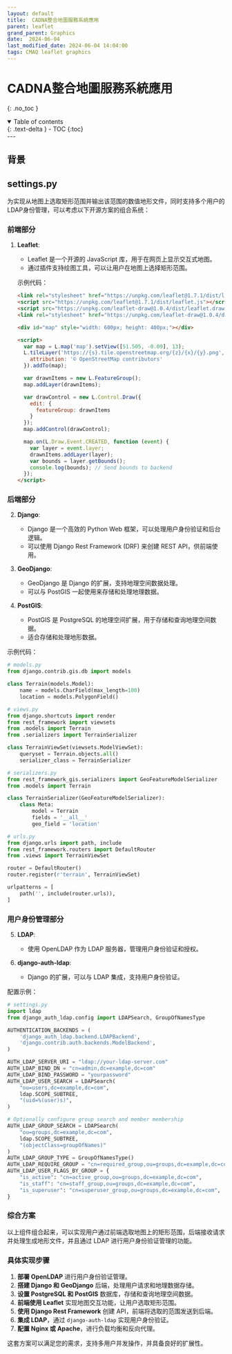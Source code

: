 ```yaml
---
layout: default
title:  CADNA整合地圖服務系統應用
parent: leaflet
grand_parent: Graphics
date:  2024-06-04
last_modified_date: 2024-06-04 14:04:00
tags: CMAQ leaflet graphics
---
```


# CADNA整合地圖服務系統應用
{: .no_toc }

<details open markdown="block">
  <summary>
    Table of contents
  </summary>
  {: .text-delta }
- TOC
{:toc}
</details>
---

## 背景




## settings.py
为实现从地图上选取矩形范围并输出该范围的数值地形文件，同时支持多个用户的LDAP身份管理，可以考虑以下开源方案的组合系统：

### 前端部分

1. **Leaflet**:
   - Leaflet 是一个开源的 JavaScript 库，用于在网页上显示交互式地图。
   - 通过插件支持绘图工具，可以让用户在地图上选择矩形范围。
   
   示例代码：
   ```html
   <link rel="stylesheet" href="https://unpkg.com/leaflet@1.7.1/dist/leaflet.css" />
   <script src="https://unpkg.com/leaflet@1.7.1/dist/leaflet.js"></script>
   <script src="https://unpkg.com/leaflet-draw@1.0.4/dist/leaflet.draw.js"></script>
   <link rel="stylesheet" href="https://unpkg.com/leaflet-draw@1.0.4/dist/leaflet.draw.css" />

   <div id="map" style="width: 600px; height: 400px;"></div>

   <script>
     var map = L.map('map').setView([51.505, -0.09], 13);
     L.tileLayer('https://{s}.tile.openstreetmap.org/{z}/{x}/{y}.png', {
       attribution: '© OpenStreetMap contributors'
     }).addTo(map);

     var drawnItems = new L.FeatureGroup();
     map.addLayer(drawnItems);

     var drawControl = new L.Control.Draw({
       edit: {
         featureGroup: drawnItems
       }
     });
     map.addControl(drawControl);

     map.on(L.Draw.Event.CREATED, function (event) {
       var layer = event.layer;
       drawnItems.addLayer(layer);
       var bounds = layer.getBounds();
       console.log(bounds); // Send bounds to backend
     });
   </script>
   ```

### 后端部分

2. **Django**:
   - Django 是一个高效的 Python Web 框架，可以处理用户身份验证和后台逻辑。
   - 可以使用 Django Rest Framework (DRF) 来创建 REST API，供前端使用。
   
3. **GeoDjango**:
   - GeoDjango 是 Django 的扩展，支持地理空间数据处理。
   - 可以与 PostGIS 一起使用来存储和处理地理数据。

4. **PostGIS**:
   - PostGIS 是 PostgreSQL 的地理空间扩展，用于存储和查询地理空间数据。
   - 适合存储和处理地形数据。

示例代码：
```python
# models.py
from django.contrib.gis.db import models

class Terrain(models.Model):
    name = models.CharField(max_length=100)
    location = models.PolygonField()

# views.py
from django.shortcuts import render
from rest_framework import viewsets
from .models import Terrain
from .serializers import TerrainSerializer

class TerrainViewSet(viewsets.ModelViewSet):
    queryset = Terrain.objects.all()
    serializer_class = TerrainSerializer

# serializers.py
from rest_framework_gis.serializers import GeoFeatureModelSerializer
from .models import Terrain

class TerrainSerializer(GeoFeatureModelSerializer):
    class Meta:
        model = Terrain
        fields = '__all__'
        geo_field = 'location'

# urls.py
from django.urls import path, include
from rest_framework.routers import DefaultRouter
from .views import TerrainViewSet

router = DefaultRouter()
router.register(r'terrain', TerrainViewSet)

urlpatterns = [
    path('', include(router.urls)),
]
```

### 用户身份管理部分

5. **LDAP**:
   - 使用 OpenLDAP 作为 LDAP 服务器，管理用户身份验证和授权。
   
6. **django-auth-ldap**:
   - Django 的扩展，可以与 LDAP 集成，支持用户身份验证。
   
配置示例：
```python
# settings.py
import ldap
from django_auth_ldap.config import LDAPSearch, GroupOfNamesType

AUTHENTICATION_BACKENDS = (
    'django_auth_ldap.backend.LDAPBackend',
    'django.contrib.auth.backends.ModelBackend',
)

AUTH_LDAP_SERVER_URI = "ldap://your-ldap-server.com"
AUTH_LDAP_BIND_DN = "cn=admin,dc=example,dc=com"
AUTH_LDAP_BIND_PASSWORD = "yourpassword"
AUTH_LDAP_USER_SEARCH = LDAPSearch(
    "ou=users,dc=example,dc=com",
    ldap.SCOPE_SUBTREE,
    "(uid=%(user)s)",
)

# Optionally configure group search and member membership
AUTH_LDAP_GROUP_SEARCH = LDAPSearch(
    "ou=groups,dc=example,dc=com",
    ldap.SCOPE_SUBTREE,
    "(objectClass=groupOfNames)"
)
AUTH_LDAP_GROUP_TYPE = GroupOfNamesType()
AUTH_LDAP_REQUIRE_GROUP = "cn=required_group,ou=groups,dc=example,dc=com"
AUTH_LDAP_USER_FLAGS_BY_GROUP = {
    "is_active": "cn=active_group,ou=groups,dc=example,dc=com",
    "is_staff": "cn=staff_group,ou=groups,dc=example,dc=com",
    "is_superuser": "cn=superuser_group,ou=groups,dc=example,dc=com",
}
```

### 综合方案

以上组件组合起来，可以实现用户通过前端选取地图上的矩形范围，后端接收请求并处理生成地形文件，并且通过 LDAP 进行用户身份验证管理的功能。

### 具体实现步骤

1. **部署 OpenLDAP** 进行用户身份验证管理。
2. **搭建 Django 和 GeoDjango** 后端，处理用户请求和地理数据存储。
3. **设置 PostgreSQL 和 PostGIS** 数据库，存储和查询地理空间数据。
4. **前端使用 Leaflet** 实现地图交互功能，让用户选取矩形范围。
5. **使用 Django Rest Framework** 创建 API，前端将选取的范围发送到后端。
6. **集成 LDAP**，通过 `django-auth-ldap` 实现用户身份验证。
7. **配置 Nginx 或 Apache**，进行负载均衡和反向代理。

这套方案可以满足您的需求，支持多用户并发操作，并具备良好的扩展性。

